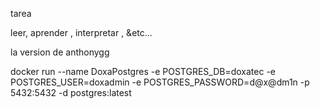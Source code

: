 tarea

leer, aprender , interpretar , &etc...

la version de anthonygg

docker run --name DoxaPostgres -e POSTGRES_DB=doxatec -e POSTGRES_USER=doxadmin -e POSTGRES_PASSWORD=d@x@dm1n -p 5432:5432 -d postgres:latest